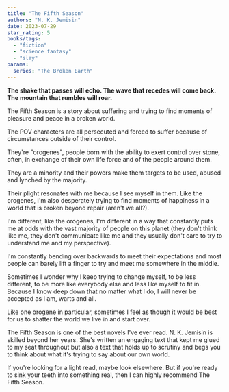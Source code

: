 ```yaml
---
title: "The Fifth Season"
authors: "N. K. Jemisin"
date: 2023-07-29
star_rating: 5
books/tags:
  - "fiction"
  - "science fantasy"
  - "slay"
params:
  series: "The Broken Earth"
---
```


**The shake that passes will echo. The wave that recedes will come back. The
mountain that rumbles will roar.**

The Fifth Season is a story about suffering and trying to find moments of
pleasure and peace in a broken world.

The POV characters are all persecuted and forced to suffer because of
circumstances outside of their control.

<!--more-->

They're "orogenes", people born with the ability to exert control over stone,
often, in exchange of their own life force and of the people around them.

They are a minority and their powers make them targets to be used, abused and
lynched by the majority.

Their plight resonates with me because I see myself in them. Like the orogenes,
I'm also desperately trying to find moments of happiness in a world that is
broken beyond repair (aren't we all?).

I'm different, like the orogenes, I'm different in a way that constantly puts me
at odds with the vast majority of people on this planet (they don't think like
me, they don't communicate like me and they usually don't care to try to
understand me and my perspective).

I'm constantly bending over backwards to meet their expectations and most people
can barely lift a finger to try and meet me somewhere in the middle.

Sometimes I wonder why I keep trying to change myself, to be less different, to
be more like everybody else and less like myself to fit in. Because I know deep
down that no matter what I do, I will never be accepted as I am, warts and all.

Like one orogene in particular, sometimes I feel as though it would be best for
us to shatter the world we live in and start over.

The Fifth Season is one of the best novels I've ever read. N. K. Jemisin is
skilled beyond her years. She's written an engaging text that kept me glued to
my seat throughout but also a text that holds up to scrutiny and begs you to
think about what it's trying to say about our own world.

If you're looking for a light read, maybe look elsewhere. But if you're ready to
sink your teeth into something real, then I can highly recommend The Fifth
Season.

